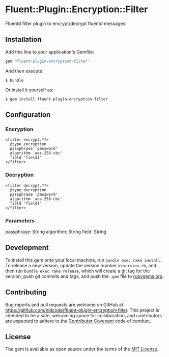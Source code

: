 # Fluent::Plugin::Encryption::Filter

Fluentd filter plugin to encrypt/decrypt fluentd messages

## Installation

Add this line to your application's Gemfile:

```ruby
gem 'fluent-plugin-encryption-filter'
```

And then execute:

    $ bundle

Or install it yourself as:

    $ gem install fluent-plugin-encryption-filter

## Configuration
### Encryption
```
<filter encrypt.**>
  @type encryption
  passphrase 'password'
  algorithm 'aes-256-cbc'
  field 'field1'
</filter>
```

### Decryption
```
<filter decrypt.**>
  @type decryption
  passphrase 'password'
  algorithm 'aes-256-cbc'
  field 'field1'
</filter>
```

### Parameters
passphrase: String
algorithm: String
field: String

## Development
To install this gem onto your local machine, run `bundle exec rake install`. To release a new version, update the version number in `version.rb`, and then run `bundle exec rake release`, which will create a git tag for the version, push git commits and tags, and push the `.gem` file to [rubygems.org](https://rubygems.org).

## Contributing

Bug reports and pull requests are welcome on GitHub at https://github.com/nidcode/fluent-plugin-encryption-filter. This project is intended to be a safe, welcoming space for collaboration, and contributors are expected to adhere to the [Contributor Covenant](contributor-covenant.org) code of conduct.


## License

The gem is available as open source under the terms of the [MIT License](http://opensource.org/licenses/MIT).

